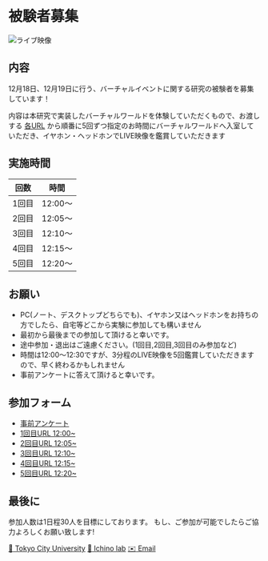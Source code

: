 # 被験者募集

![ライブ映像](https://camo.githubusercontent.com/345d658881b0182f3ec4ea0f29b06756cad70a2f1e6dd539fc20a31ba6a10d62/68747470733a2f2f692e696d6775722e636f6d2f7548426f4e5a632e706e67)

## 内容

12月18日、12月19日に行う、バーチャルイベントに関する研究の被験者を募集しています！

内容は本研究で実装したバーチャルワールドを体験していただくもので、お渡しする [各URL](https://ichinolabvr.github.io/RecruitmentSite/#_参加フォーム) から順番に5回ずつ指定のお時間にバーチャルワールドへ入室していただき、イヤホン・ヘッドホンでLIVE映像を鑑賞していただきます

## 実施時間

|   回数   |  時間   |
|:--------:|:-------:|
|  1回目   | 12:00～ |
|  2回目   | 12:05～ |
|  3回目   | 12:10～ |
|  4回目   | 12:15～ |
|  5回目   | 12:20～ |

## お願い

- PC(ノート、デスクトップどちらでも)、イヤホン又はヘッドホンをお持ちの方でしたら、自宅等どこから実験に参加しても構いません
- 最初から最後までの参加して頂けると幸いです。
- 途中参加・退出はご遠慮ください。(1回目,2回目,3回目のみ参加など)
- 時間は12:00〜12:30ですが、3分程のLIVE映像を5回鑑賞していただきますので、早く終わるかもしれません
- 事前アンケートに答えて頂けると幸いです。

## 参加フォーム

- [事前アンケート](https://docs.google.com/forms/d/e/1FAIpQLSeWxhsFPgu0BtEOIoHNWnf8zRjhs5mWnRPnOsLNNJK75Ptysg/viewform?usp=sf_link)
- [1回目URL 12:00~](https://ichinolabvr.github.io/RecruitmentSite/)
- [2回目URL 12:05~](https://ichinolabvr.github.io/RecruitmentSite/)
- [3回目URL 12:10~](https://ichinolabvr.github.io/RecruitmentSite/)
- [4回目URL 12:15~](https://ichinolabvr.github.io/RecruitmentSite/)
- [5回目URL 12:20~](https://ichinolabvr.github.io/RecruitmentSite/)

## 最後に

参加人数は1日程30人を目標にしております。 もし、ご参加が可能でしたらご協力よろしくお願い致します!

[:school: Tokyo City University](https://www.tcu.ac.jp/) [:busts_in_silhouette: Ichino lab](http://www.comm.tcu.ac.jp/~ichino/) [:envelope: Email](mailto:g1827030@tcu.ac.jp?subject=実験内容についての問い合わせ&amp;body=被験者募集のサイトからの連絡です)